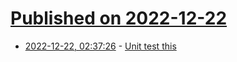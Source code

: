 # [Published on 2022-12-22](index.md)

* [2022-12-22, 02:37:26](https://lobste.rs/s/uf3xxu/unit_test_this) - [Unit test this](https://boston.conman.org/2022/12/21.1)
